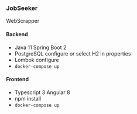 ### JobSeeker
WebScrapper

#### Backend
- Java 11 Spring Boot 2
- PostgreSQL configure or select H2 in properties
- Lombok configure
- `docker-compose up`

#### Frontend
- Typescript 3 Angular 8
- npm install
- `docker-compose up`
